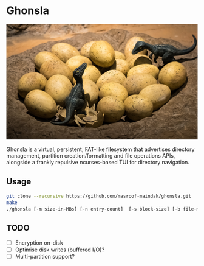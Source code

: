 # Ghonsla

![dinosaur-eggs](.github/assets/dinosaur-eggs.jpg)

Ghonsla is a virtual, persistent, FAT-like filesystem that advertises directory management, partition creation/formatting and file operations APIs, alongside a frankly repulsive ncurses-based TUI for directory navigation.

## Usage

```bash
git clone --recursive https://github.com/masroof-maindak/ghonsla.git
make
./ghonsla [-m size-in-MBs] [-n entry-count]  [-s block-size] [-b file-max-block-count]
```

## TODO

- [ ] Encryption on-disk
- [ ] Optimise disk writes (buffered I/O)?
- [ ] Multi-partition support?
